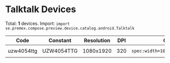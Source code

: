 # Talktalk Devices

Total: **1** devices. Import: `import se.premex.compose.preview.device.catalog.android.Talktalk`

| Code | Constant | Resolution | DPI | Compose Spec | Preview Usage |
|------|----------|------------|-----|-------------|---------------|
| uzw4054ttg | UZW4054TTG | 1080x1920 | 320 | `spec:width=1080px,height=1920px,dpi=320` | `@Preview(device = Talktalk.UZW4054TTG)` |

<!-- Generated automatically. Do not edit manually. -->

